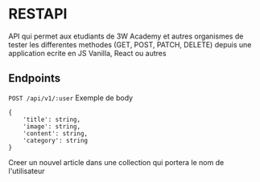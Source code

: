 # RESTAPI

API qui permet aux etudiants de 3W Academy et autres organismes de tester les differentes methodes (GET, POST, PATCH, DELETE) depuis une application ecrite en JS Vanilla, React ou autres

## Endpoints

`POST /api/v1/:user`
Exemple de body
```
{
    'title': string,
    'image': string,
    'content': string,
    'category': string
}
```

Creer un nouvel article dans une collection qui portera le nom de l'utilisateur